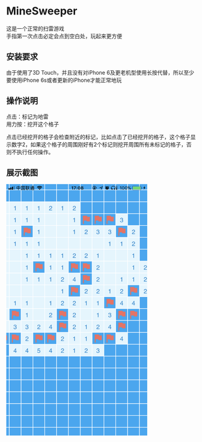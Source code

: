 # MineSweeper
这是一个正常的扫雷游戏  
手指第一次点击必定会点到空白处，玩起来更方便  

## 安装要求
由于使用了3D Touch，并且没有对iPhone 6及更老机型使用长按代替，所以至少要使用iPhone 6s或者更新的iPhone才能正常地玩

## 操作说明
点击：标记为地雷  
用力按：挖开这个格子  
  
点击已经挖开的格子会检查附近的标记，比如点击了已经挖开的格子，这个格子显示数字2，如果这个格子的周围刚好有2个标记则挖开周围所有未标记的格子，否则不执行任何操作。

## 展示截图
<p>
    <img src="demo.png" alt="demo" width="375" />
</p>
